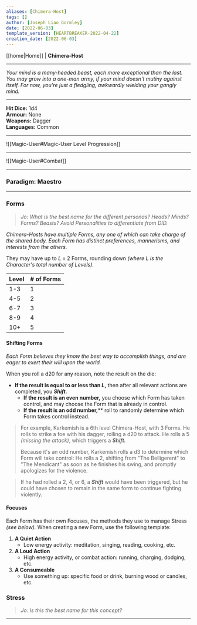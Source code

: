 ```yaml
---
aliases: [Chimera-Host]
tags: []
author: [Joseph Liao Gormley]
date: [2022-06-03]
template_version: [HEARTBREAKER-2022-04-22]
creation_date: [2022-06-03]
---
```

<!-- Home | Character Creation | -->
[[home|Home]] | **Chimera-Host**
___
*Your mind is a many-headed beast, each more exceptional than the last. You may grow into a one-man army, if your mind doesn't mutiny against itself. For now, you're just a fledgling, awkwardly wielding your gangly mind.*
___
**Hit Dice:** 1d4<br>**Armour:** None<br>**Weapons:** Dagger<br>**Languages:** Common
___
![[Magic-User#Magic-User Level Progression]]
___
![[Magic-User#Combat]]
___
### Paradigm: Maestro

___
### Forms
> *Jo: What is the best name for the different personas? Heads? Minds? Forms? Beasts? Avoid Personalities to differentiate from DID.*

*Chimera-Hosts have multiple Forms, any one of which can take charge of the shared body. Each Form has distinct preferences, mannerisms, and interests from the others.*

They may have up to $L \div 2$ Forms, rounding down *(where $L$ is the Character's total number of Levels)*. <!-- Confusion Alert: Careful, this is *total* levels, rather than Levels in Chimera specifically. Revisit for consistency if this is ever an issue -->

| Level | # of Forms |
| ----- | ------------- |
| 1-3   | 1             |
| 4-5   | 2             |
| 6-7   | 3             |
| 8-9   | 4             |
| 10+   | 5             |

#### Shifting Forms
*Each Form believes they know the best way to accomplish things, and are eager to exert their will upon the world.*

When you roll a d20 for any reason, note the result on the die:
- **If the result is equal to or less than $L$,** then after all relevant actions are completed, you ***Shift.***
	- **If the result is an even number,** you choose which Form has taken control, and may choose the Form that is already in control.
	- **If the result is an odd number,**** roll to randomly determine which Form takes control instead.

> For example, Karkemish is a 6th level Chimera-Host, with 3 Forms. He rolls to strike a foe with his dagger, rolling a d20 to attack. He rolls a 5 *(missing the attack)*, which triggers a ***Shift.*** 
>
> Because it's an odd number, Karkemish rolls a d3 to determine which Form will take control: He rolls a 2, shifting from "The Belligerent" to "The Mendicant" as soon as he finishes his swing, and promptly apologizes for the violence.

> If he had rolled a 2, 4, or 6, a ***Shift*** would have been triggered, but he could have chosen to remain in the same form to continue fighting violently.

#### Focuses
Each Form has their own Focuses, the methods they use to manage Stress *(see below).* When creating a new Form, use the following template:
1. **A Quiet Action**
	- Low energy activity: meditation, singing, reading, cooking, etc.
2. **A Loud Action**
	- High energy activity, or combat action: running, charging, dodging, etc.
3. **A Consumeable**
	- Use something up: specific food or drink, burning wood or candles, etc.

### Stress
> *Jo: Is this the best name for this concept?*





___
<!--*See also:* 
*References:*
*Source:* -->
<!-- Sources, read more, links, etc. -->
<!-- *Source: Entry by [[Mike Maxin]].* -->
<!-- Leave an empty line at the end, otherwise Exporter complains. -->
